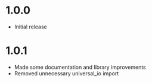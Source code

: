 # 1.0.0

- Initial release

# 1.0.1

- Made some documentation and library improvements
- Removed unnecessary universal_io import